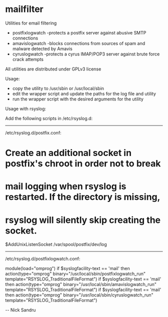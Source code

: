 mailfilter
==========

Utilities for email filtering

- postfixlogwatch     -protects a postfix server against abusive SMTP connections
- amavislogwatch      -blocks connections from sources of spam and malware detected by Amavis
- cyruslogwatch       -protects a cyrus IMAP/POP3 server against brute force crack attempts

All utilities are distributed under GPLv3 license

Usage:

- copy the utility to /usr/sbin or /usr/local/sbin
- edit the wrapper script and update the paths for the log file and utility
- run the wrapper script with the desired arguments for the utility

Usage with rsyslog:

Add the following scripts in /etc/rsyslog.d:

---
/etc/rsyslog.d/postfix.conf:

# Create an additional socket in postfix's chroot in order not to break
# mail logging when rsyslog is restarted.  If the directory is missing,
# rsyslog will silently skip creating the socket.
$AddUnixListenSocket /var/spool/postfix/dev/log

---
/etc/rsyslog.d/postfixlogwatch.conf:

module(load="omprog")
if $syslogfacility-text == 'mail' then action(type="omprog" binary="/usr/local/sbin/postfixlogwatch_run" template="RSYSLOG_TraditionalFileFormat")
if $syslogfacility-text == 'mail' then action(type="omprog" binary="/usr/local/sbin/amavislogwatch_run" template="RSYSLOG_TraditionalFileFormat")
if $syslogfacility-text == 'mail' then action(type="omprog" binary="/usr/local/sbin/cyruslogwatch_run" template="RSYSLOG_TraditionalFileFormat")

--
Nick Sandru
